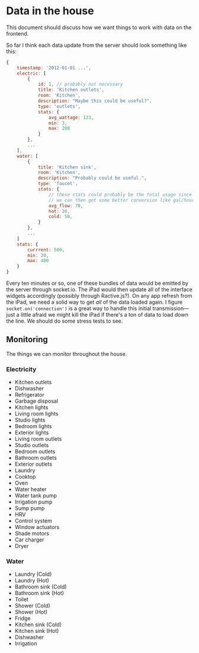 # Data in the house

This document should discuss how we want things to work with data on the frontend. 

So far I think each data update from the server should look something like this:

```javascript
{
	timestamp: '2012-01-01 ...',
	electric: [
		{
			id: 1, // probably not necessary
			title: 'Kitchen outlets',
			room: 'Kitchen',
			description: "Maybe this could be useful?",
			type: 'outlets',
			stats: {
				avg_wattage: 123,
				min: 3,
				max: 200
			}
		},
		...
	],
	water: [
		{
			title: 'Kitchen sink',
			room: 'Kitchen',
			description: "Probably could be useful.",
			type: 'faucet',
			stats: {
				// these stats could probably be the total usage since the last data update
				// we can then get some better conversion like gal/hour
				avg_flow: 70,
				hot: 20,
				cold: 50,
			}
		},
		...
	]
	stats: {
		currrent: 500,
		min: 20, 
		max: 400
	}
}
```

Every ten minutes or so, one of these bundles of data would be emitted by the server through socket.io. The iPad would then update all of the interface widgets accordingly (possibly through Ractive.js?). On any app refresh from the iPad, we need a solid way to get _all_ of the data loaded again. I figure `socket.on('connection')` is a great way to handle this initial transmission—just a little afraid we might kill the iPad if there's a ton of data to load down the line. We should do some stress tests to see.



## Monitoring

The things we can monitor throughout the house. 

### Electricity

- Kitchen outlets
- Dishwasher
- Refrigerator
- Garbage disposal
- Kitchen lights
- Living room lights
- Studio lights
- Bedroom lights
- Exterior lights
- Living room outlets
- Studio outlets
- Bedroom outlets
- Bathroom outlets
- Exterior outlets
- Laundry
- Cooktop
- Oven
- Water heater
- Water tank pump
- Irrigation pump
- Sump pump
- HRV
- Control system
- Window actuators
- Shade motors
- Car charger
- Dryer

### Water

- Laundry (Cold)
- Laundry (Hot)
- Bathroom sink (Cold)
- Bathroom sink  (Hot)
- Toilet
- Shower (Cold)
- Shower (Hot)
- Fridge
- Kitchen sink (Cold)
- Kitchen sink (Hot)
- Dishwasher
- Irrigation